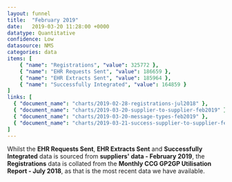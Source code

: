 ```yaml
---
layout: funnel
title:  "February 2019"
date:   2019-03-20 11:28:00 +0000
datatype: Quantitative
confidence: Low
datasource: NMS
categories: data
items: [
    { "name": "Registrations", "value": 325772 },
    { "name": "EHR Requests Sent", "value": 186659 },
    { "name": "EHR Extracts Sent", "value": 185964 },
    { "name": "Successfully Integrated", "value": 164859 }
]
links: [
  { "document_name": "charts/2019-02-28-registrations-jul2018" },
  { "document_name": "charts/2019-03-20-supplier-to-supplier-feb2019" },
  { "document_name": "charts/2019-03-20-message-types-feb2019" },
  { "document_name": "charts/2019-03-21-success-supplier-to-supplier-feb2019" }
] 
---
```

Whilst the **EHR Requests Sent**, **EHR Extracts Sent** and **Successfully Integrated** data is sourced from **suppliers' data - February 2019**, the **Registrations** data is collated from the **Monthly CCG GP2GP Utilisation Report - July 2018**, as that is the most recent data we have available.
